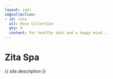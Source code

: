 ```yaml
---
layout: igal
imgCollection:
- id: rose
  alt: Rose Collection
  qty: 9
  content: For healthy skin and a happy mind...
---
```

# Zita Spa
{{ site.description }}
